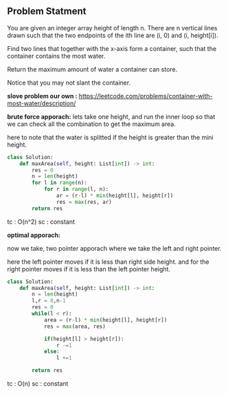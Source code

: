## Problem Statment

You are given an integer array height of length n. There are n vertical lines drawn such that the two endpoints of the ith line are (i, 0) and (i, height[i]).

Find two lines that together with the x-axis form a container, such that the container contains the most water.

Return the maximum amount of water a container can store.

Notice that you may not slant the container.

**slove problem our own :** https://leetcode.com/problems/container-with-most-water/description/


**brute force apporach:** 
lets take one height, and run the inner loop so that we can check all the combination to get the maximum area. 

here to note that the water is splitted if the height is greater than the mini height. 

```python
class Solution:
    def maxArea(self, height: List[int]) -> int:
        res = 0 
        n = len(height)
        for l in range(n):
            for r in range(l, n):
                ar = (r-l) * min(height[l], height[r])
                res = max(res, ar)
        return res
```

tc : O(n^2)
sc : constant

**optimal apporach:**

now we take, two pointer apporach where we take the left and right pointer. 

here the left pointer moves if it is less than right side height. 
and for the right pointer moves if it is less than the left pointer height. 


```python
class Solution:
    def maxArea(self, height: List[int]) -> int:
        n = len(height)
        l,r = 0,n-1
        res = 0
        while(l < r):
            area = (r-l) * min(height[l], height[r])
            res = max(area, res)

            if(height[l] > height[r]):
                r -=1
            else:
                l +=1

        return res 
```

tc : O(n)
sc : constant